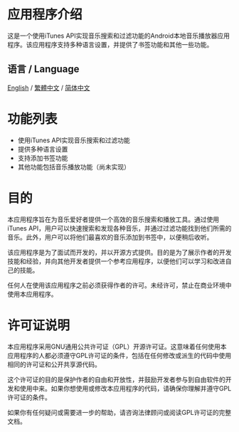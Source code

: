 # 应用程序介绍

这是一个使用iTunes API实现音乐搜索和过滤功能的Android本地音乐播放器应用程序。该应用程序支持多种语言设置，并提供了书签功能和其他一些功能。

## 语言 / Language

[English](README.md) / [繁體中文](README_zh_HK.md) / [简体中文](README_CN.md)

# 功能列表

- 使用iTunes API实现音乐搜索和过滤功能
- 提供多种语言设置
- 支持添加书签功能
- 其他功能包括音乐播放功能（尚未实现）

# 目的

本应用程序旨在为音乐爱好者提供一个高效的音乐搜索和播放工具。通过使用iTunes API，用户可以快速搜索和发现各种音乐，并通过过滤功能找到他们所需的音乐。此外，用户可以将他们最喜欢的音乐添加到书签中，以便稍后收听。

该应用程序是为了面试而开发的，并以开源方式提供。目的是为了展示作者的开发技能和经验，并向其他开发者提供一个参考应用程序，以便他们可以学习和改进自己的技能。

任何人在使用该应用程序之前必须获得作者的许可。未经许可，禁止在商业环境中使用本应用程序。

# 许可证说明

本应用程序采用GNU通用公共许可证（GPL）开源许可证。这意味着任何使用本应用程序的人都必须遵守GPL许可证的条件，包括在任何修改或派生的代码中使用相同的许可证和公开共享源代码。

这个许可证的目的是保护作者的自由和开放性，并鼓励开发者参与到自由软件的开发和使用中来。如果你想使用或修改本应用程序的代码，请确保你理解并遵守GPL许可证的条件。

如果你有任何疑问或需要进一步的帮助，请咨询法律顾问或阅读GPL许可证的完整文档。
